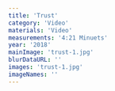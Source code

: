 ```yaml
---
title: 'Trust'
category: 'Video'
materials: 'Video'
measurements: '4:21 Minuets'
year: '2018'
mainImage: 'trust-1.jpg'
blurDataURL: ''
images: 'trust-1.jpg'
imageNames: ''
---
```


